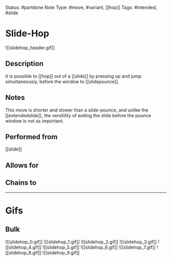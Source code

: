 Status: #partdone 
Note Type: #move, #variant, [[hop]]
Tags: #intended, #slide 

# Slide-Hop
![[slidehop_header.gif]]
## Description
It is possible to [[hop]] out of a [[slide]] by pressing up and jump simultaneously, before the window to [[slidepounce]].

## Notes
This move is shorter and slower than a slide-pounce, and unlike the [[extendedslide]], the versitility of exiting the slide before the pounce window is not as important.

## Performed from
[[slide]]

## Allows for


## Chains to


___
# Gifs
## Bulk
![[slidehop_0.gif]]
![[slidehop_1.gif]]
![[slidehop_2.gif]]
![[slidehop_3.gif]]
![[slidehop_4.gif]]
![[slidehop_5.gif]]
![[slidehop_6.gif]]
![[slidehop_7.gif]]
![[slidehop_8.gif]]
![[slidehop_9.gif]]